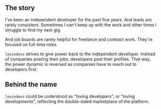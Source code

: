 ## The story

I've been an independent developer for the past five years. And leads are rarely consistent. Sometimes I can't keep up with the work and other times I struggle to find my next gig.

And job boards are rarely helpful for freelance and contract work. They're focused on full-time roles.

`lovindevs` strives to give power back to the independent developer. Instead of companies posting their jobs, developers post their profiles. That way, the power dynamic is reversed as companies have to reach out to developers first.

## Behind the name

`lovindevs` could be understood as "loving developers", or "loving developments", reflecting the double-sided marketplace of the platform.
